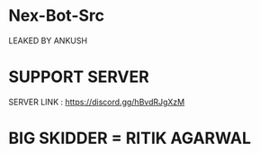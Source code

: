 # Nex-Bot-Src
LEAKED BY ANKUSH
# SUPPORT SERVER 
SERVER LINK : https://discord.gg/hBvdRJgXzM
# BIG SKIDDER = RITIK AGARWAL
